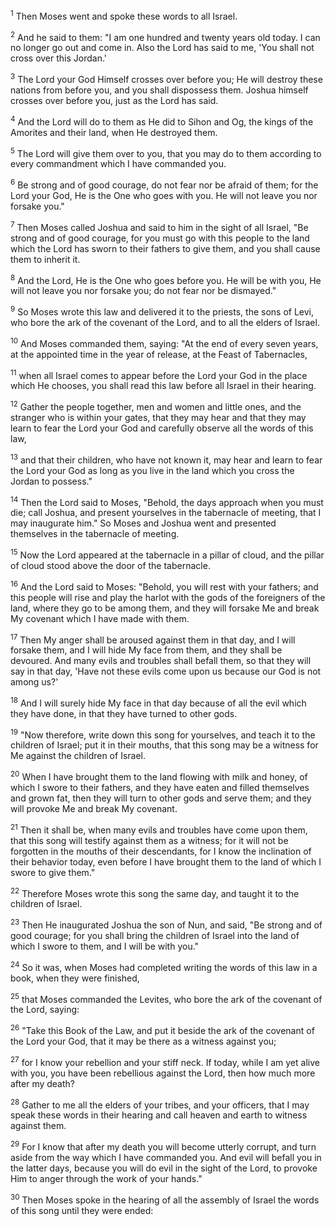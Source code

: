 <sup>1</sup> 
Then Moses went and spoke these words to all Israel. 

<sup>2</sup> 
And he said to them: "I am one hundred and twenty years old today. I can no longer go out and come in. Also the Lord has said to me, 'You shall not cross over this Jordan.' 

<sup>3</sup> 
The Lord your God Himself crosses over before you; He will destroy these nations from before you, and you shall dispossess them. Joshua himself crosses over before you, just as the Lord has said. 

<sup>4</sup> 
And the Lord will do to them as He did to Sihon and Og, the kings of the Amorites and their land, when He destroyed them. 

<sup>5</sup> 
The Lord will give them over to you, that you may do to them according to every commandment which I have commanded you. 

<sup>6</sup> 
Be strong and of good courage, do not fear nor be afraid of them; for the Lord your God, He is the One who goes with you. He will not leave you nor forsake you." 

<sup>7</sup> 
Then Moses called Joshua and said to him in the sight of all Israel, "Be strong and of good courage, for you must go with this people to the land which the Lord has sworn to their fathers to give them, and you shall cause them to inherit it. 

<sup>8</sup> 
And the Lord, He is the One who goes before you. He will be with you, He will not leave you nor forsake you; do not fear nor be dismayed." 

<sup>9</sup> 
So Moses wrote this law and delivered it to the priests, the sons of Levi, who bore the ark of the covenant of the Lord, and to all the elders of Israel. 

<sup>10</sup> 
And Moses commanded them, saying: "At the end of every seven years, at the appointed time in the year of release, at the Feast of Tabernacles, 

<sup>11</sup> 
when all Israel comes to appear before the Lord your God in the place which He chooses, you shall read this law before all Israel in their hearing. 

<sup>12</sup> 
Gather the people together, men and women and little ones, and the stranger who is within your gates, that they may hear and that they may learn to fear the Lord your God and carefully observe all the words of this law, 

<sup>13</sup> 
and that their children, who have not known it, may hear and learn to fear the Lord your God as long as you live in the land which you cross the Jordan to possess." 

<sup>14</sup> 
Then the Lord said to Moses, "Behold, the days approach when you must die; call Joshua, and present yourselves in the tabernacle of meeting, that I may inaugurate him." So Moses and Joshua went and presented themselves in the tabernacle of meeting. 

<sup>15</sup> 
Now the Lord appeared at the tabernacle in a pillar of cloud, and the pillar of cloud stood above the door of the tabernacle. 

<sup>16</sup> 
And the Lord said to Moses: "Behold, you will rest with your fathers; and this people will rise and play the harlot with the gods of the foreigners of the land, where they go to be among them, and they will forsake Me and break My covenant which I have made with them. 

<sup>17</sup> 
Then My anger shall be aroused against them in that day, and I will forsake them, and I will hide My face from them, and they shall be devoured. And many evils and troubles shall befall them, so that they will say in that day, 'Have not these evils come upon us because our God is not among us?' 

<sup>18</sup> 
And I will surely hide My face in that day because of all the evil which they have done, in that they have turned to other gods. 

<sup>19</sup> 
"Now therefore, write down this song for yourselves, and teach it to the children of Israel; put it in their mouths, that this song may be a witness for Me against the children of Israel. 

<sup>20</sup> 
When I have brought them to the land flowing with milk and honey, of which I swore to their fathers, and they have eaten and filled themselves and grown fat, then they will turn to other gods and serve them; and they will provoke Me and break My covenant. 

<sup>21</sup> 
Then it shall be, when many evils and troubles have come upon them, that this song will testify against them as a witness; for it will not be forgotten in the mouths of their descendants, for I know the inclination of their behavior today, even before I have brought them to the land of which I swore to give them." 

<sup>22</sup> 
Therefore Moses wrote this song the same day, and taught it to the children of Israel. 

<sup>23</sup> 
Then He inaugurated Joshua the son of Nun, and said, "Be strong and of good courage; for you shall bring the children of Israel into the land of which I swore to them, and I will be with you." 

<sup>24</sup> 
So it was, when Moses had completed writing the words of this law in a book, when they were finished, 

<sup>25</sup> 
that Moses commanded the Levites, who bore the ark of the covenant of the Lord, saying: 

<sup>26</sup> 
"Take this Book of the Law, and put it beside the ark of the covenant of the Lord your God, that it may be there as a witness against you; 

<sup>27</sup> 
for I know your rebellion and your stiff neck. If today, while I am yet alive with you, you have been rebellious against the Lord, then how much more after my death? 

<sup>28</sup> 
Gather to me all the elders of your tribes, and your officers, that I may speak these words in their hearing and call heaven and earth to witness against them. 

<sup>29</sup> 
For I know that after my death you will become utterly corrupt, and turn aside from the way which I have commanded you. And evil will befall you in the latter days, because you will do evil in the sight of the Lord, to provoke Him to anger through the work of your hands." 

<sup>30</sup> 
Then Moses spoke in the hearing of all the assembly of Israel the words of this song until they were ended: